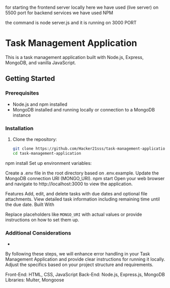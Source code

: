 for starting the frontend server locally here we have used (live server) on 5500 port 
for backend services we have used NPM 

the command is node server.js
and it is running on 3000 PORT


# Task Management Application

This is a task management application built with Node.js, Express, MongoDB, and vanilla JavaScript.

## Getting Started

### Prerequisites

- Node.js and npm installed
- MongoDB installed and running locally or connection to a MongoDB instance

### Installation

1. Clone the repository:

   ```bash
   git clone https://github.com/Hacker21sss/task-management-application.git
   cd task-management-application
npm install
Set up environment variables:

Create a .env file in the root directory based on .env.example.
Update the MongoDB connection URI (MONGO_URI).
npm start
Open your web browser and navigate to http://localhost:3000 to view the application.

Features
Add, edit, and delete tasks with due dates and optional file attachments.
View detailed task information including remaining time until the due date.
Built With

Replace placeholders like `MONGO_URI` with actual values or provide instructions on how to set them up.

### Additional Considerations

- 

By following these steps, we will enhance error handling in your Task Management Application and provide clear instructions for running it locally. Adjust the specifics based on your project structure and requirements.

Front-End: HTML, CSS, JavaScript
Back-End: Node.js, Express.js, MongoDB
Libraries: Multer, Mongoose

